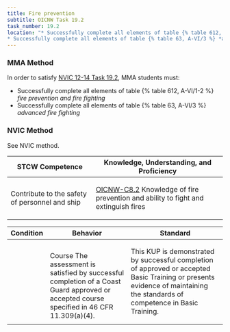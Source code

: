 ```yaml
---
title: Fire prevention
subtitle: OICNW Task 19.2 
task_number: 19.2
location: "* Successfully complete all elements of table {% table 612, A-VI/1-2 %} *fire prevention and fire fighting*
* Successfully complete all elements of table {% table 63, A-VI/3 %} *advanced fire fighting*" 
---
```



### MMA Method

In order to satisfy  [NVIC 12-14  Task  19.2]({{site.baseurl}}/assets/images/nvic-12-14.pdf), MMA students must:

* Successfully complete all elements of table {% table 612, A-VI/1-2 %} *fire prevention and fire fighting*
* Successfully complete all elements of table {% table 63, A-VI/3 %} *advanced fire fighting*


### NVIC Method

<a onclick="togglevisibility('nvic_methods')" >See NVIC method.</a>

<div id='nvic_methods' class='hide'>

<table>
<thead>
<tr>
<th class='forty'> STCW Competence </th>
<th class='sixty'> Knowledge, Understanding, and Proficiency </th>
</tr>
</thead>




<tbody>
<tr><td markdown='1'>

Contribute to the safety of personnel and ship

</td><td markdown='1'>

[OICNW-C8.2]({{site.baseurl}}/tables/21.html#OICNW-C8.2) Knowledge of fire prevention and ability to fight and extinguish fires

</td></tr>


</tbody>
</table>


<table>
<thead>
<tr><th class='twenty'>  Condition </th><th class='twenty'> Behavior </th><th  class='sixty'>Standard </th></tr>
</thead>
<tbody >



<tr><td markdown='1'>


</td><td markdown='1'>


<br>

<div class="tooltip">Course
<span class="tooltiptext">
The assessment is satisfied by successful completion of a Coast Guard approved or accepted course specified in 46 CFR 11.309(a)(4).
</span>
</div>


</td><td markdown='1'>

This KUP is demonstrated by successful completion of approved or accepted Basic Training or presents evidence of maintaining the standards of competence in Basic Training.

</td></tr>
</tbody>
</table>
</div>
